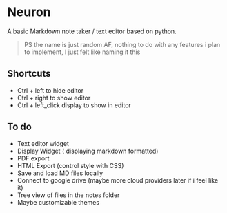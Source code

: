 # Neuron

A basic Markdown note taker / text editor based on python.

> PS the name is just random AF, nothing to do with any features i plan to implement, I just felt like naming it this

## Shortcuts

- Ctrl + left to hide editor
- Ctrl + right to show editor
- Ctrl + left_click display to show in editor

## To do

- Text editor widget
- Display Widget ( displaying markdown formatted)
- PDF export
- HTML Export (control style with CSS)
- Save and load MD files locally
- Connect to google drive (maybe more cloud providers later if i feel like it)
- Tree view of files in the notes folder
- Maybe customizable themes
